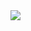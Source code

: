 
<picture>
  <source 
    srcset="https://github-readme-stats.vercel.app/api?username=radkill&count_private=true&show_icons=true&theme=dark"
    media="(prefers-color-scheme: dark)"
  >
  <source
    srcset="https://github-readme-stats.vercel.app/api?username=radkill&count_private=true&show_icons=true"
    media="(prefers-color-scheme: light), (prefers-color-scheme: no-preference)"
  >
  <img src="https://github-readme-stats.vercel.app/api?username=radkill&count_private=true&show_icons=true&theme=dark">
</picture>
